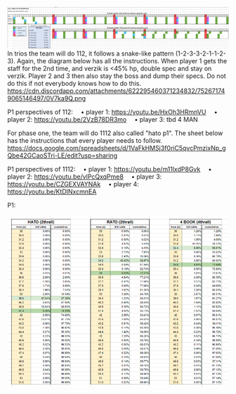 



![](assets/img/Pasted%20image%2020240401164453.png)
In trios the team will do 112, it follows a snake-like pattern (1-2-3-3-2-1-1-2-3).
Again, the diagram below has all the instructions. 
When player 1 gets the staff for the 2nd time, and verzik is <45% hp, double spec and stay on verzik. Player 2 and 3 then also stay the boss and dump their specs. Do not do this if not everybody knows how to do this.
https://cdn.discordapp.com/attachments/622295460371234832/752671749065146497/0V7ka9Q.png

P1 perspectives of 112:
 • player 1: https://youtu.be/HxOh3HRmnVU
 • player 2: https://youtu.be/2VzB78DR3mo
 • player 3: tbd
4 MAN

For phase one, the team will do 1112 also called "hato p1". 
The sheet below has the instructions that every player needs to follow.
https://docs.google.com/spreadsheets/d/1VaFkHMSj3f0riC5qvcPmzixNp_gQbe42GCaoSTri-LE/edit?usp=sharing 

P1 perspectives of 1112:
 • player 1: https://youtu.be/m11lxdP8Gvk
 • player 2: https://youtu.be/vlPcQxqPme8
 • player 3: https://youtu.be/CZGEXVAYNAk
 • player 4: https://youtu.be/KtDINxcmnEA




P1:

![](assets/img/Pasted%20image%2020240401164406.png)